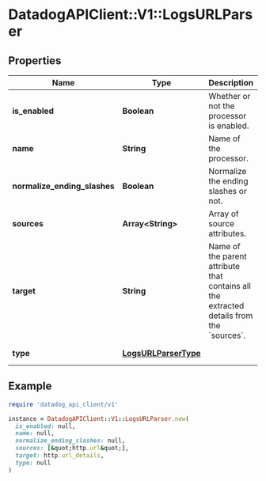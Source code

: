 # DatadogAPIClient::V1::LogsURLParser

## Properties

| Name | Type | Description | Notes |
| ---- | ---- | ----------- | ----- |
| **is_enabled** | **Boolean** | Whether or not the processor is enabled. | [optional][default to false] |
| **name** | **String** | Name of the processor. | [optional] |
| **normalize_ending_slashes** | **Boolean** | Normalize the ending slashes or not. | [optional][default to false] |
| **sources** | **Array&lt;String&gt;** | Array of source attributes. |  |
| **target** | **String** | Name of the parent attribute that contains all the extracted details from the &#x60;sources&#x60;. | [default to &#39;http.url_details&#39;] |
| **type** | [**LogsURLParserType**](LogsURLParserType.md) |  | [default to &#39;url-parser&#39;] |

## Example

```ruby
require 'datadog_api_client/v1'

instance = DatadogAPIClient::V1::LogsURLParser.new(
  is_enabled: null,
  name: null,
  normalize_ending_slashes: null,
  sources: [&quot;http.url&quot;],
  target: http.url_details,
  type: null
)
```

